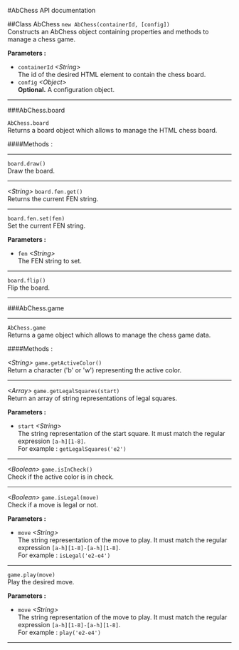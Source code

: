 #AbChess API documentation

##Class AbChess
<code>new AbChess(containerId, [config])</code>
<br>Constructs an AbChess object containing properties and methods to manage a chess game.

**Parameters :**
* <code>containerId</code> *\<String\>*
<br>The id of the desired HTML element to contain the chess board.
* <code>config</code> *\<Object\>*
<br>**Optional.** A configuration object.

<hr>
###AbChess.board

<code>AbChess.board</code>
<br>Returns a board object which allows to manage the HTML chess board.

####Methods :
<hr>

<code>board.draw()</code>
<br>Draw the board.
<hr>

*\<String\>* <code>board.fen.get()</code>
<br>Returns the current FEN string.
<hr>

<code>board.fen.set(fen)</code>
<br>Set the current FEN string.

**Parameters :**
* <code>fen</code> *\<String\>*
<br>The FEN string to set.

<hr>

<code>board.flip()</code>
<br>Flip the board.
<hr>

###AbChess.game
<hr>

<code>AbChess.game</code>
<br>Returns a game object which allows to manage the chess game data.

####Methods :

*\<String\>* <code>game.getActiveColor()</code>
<br>Return a character ('b' or 'w') representing the active color.

<hr>

*\<Array\>* <code>game.getLegalSquares(start)</code>
<br>Return an array of string representations of legal squares.

**Parameters :**
* <code>start</code> *\<String\>*
<br>The string representation of the start square. It must match the regular expression <code>[a-h][1-8]</code>.
<br>For example : <code>getLegalSquares('e2')</code>

<hr>

*\<Boolean\>* <code>game.isInCheck()</code>
<br>Check if the active color is in check.

<hr>

*\<Boolean\>* <code>game.isLegal(move)</code>
<br>Check if a move is legal or not.

**Parameters :**
* <code>move</code> *\<String\>*
<br>The string representation of the move to play. It must match the regular expression <code>[a-h][1-8]-[a-h][1-8]</code>.
<br>For example : <code>isLegal('e2-e4')</code>

<hr>

<code>game.play(move)</code>
<br>Play the desired move.

**Parameters :**
* <code>move</code> *\<String\>*
<br>The string representation of the move to play. It must match the regular expression <code>[a-h][1-8]-[a-h][1-8]</code>.
<br>For example : <code>play('e2-e4')</code>

<hr>

